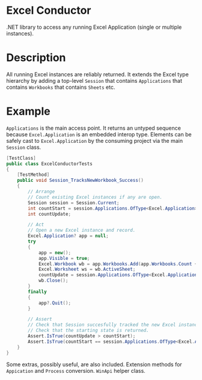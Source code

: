 # Excel Conductor
.NET library to access any running Excel Application (single or multiple instances).

# Description
All running Excel instances are reliably returned. It extends the Excel type hierarchy by adding a top-level `Session` that contains `Applications` that contains `Workbooks` that contains `Sheets` etc.

# Example
`Applications` is the main access point. It returns an untyped sequence because `Excel.Application` is an embedded interop type. Elements can be safely cast to `Excel.Application` by the consuming project via the main `Session` class.

````csharp
[TestClass]
public class ExcelConductorTests
{
	[TestMethod]
	public void Session_TracksNewWorkbook_Success()
	{
		// Arrange
		// Count existing Excel instances if any are open.
		Session session = Session.Current;
		int countStart = session.Applications.OfType<Excel.Application>().Count();
		int countUpdate;

		// Act
		// Open a new Excel instance and record.
		Excel.Application? app = null;
		try
		{
			app = new();
			app.Visible = true;
			Excel.Workbook wb = app.Workbooks.Add(app.Workbooks.Count + 1);
			Excel.Worksheet ws = wb.ActiveSheet;
			countUpdate = session.Applications.OfType<Excel.Application>().Count();
			wb.Close();
		}
		finally
		{
			app?.Quit();
		}

		// Assert
		// Check that Session succesfully tracked the new Excel instance.
		// Check that the starting state is returned.
		Assert.IsTrue(countUpdate > countStart);
		Assert.IsTrue(countStart == session.Applications.OfType<Excel.Application>().Count());
	}
}
````

Some extras, possibly useful, are also included. Extension methods for `Appication` and `Process` conversion. `WinApi` helper class.
